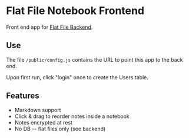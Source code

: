 # Flat File Notebook Frontend

Front end app for [Flat File Backend](https://github.com/wilsocr88/FlatFileNotebookBackend).

## Use

The file `/public/config.js` contains the URL to point this app to the back end.

Upon first run, click "login" once to create the Users table.

## Features

* Markdown support
* Click & drag to reorder notes inside a notebook
* Notes encrypted at rest
* No DB -- flat files only (see backend)

